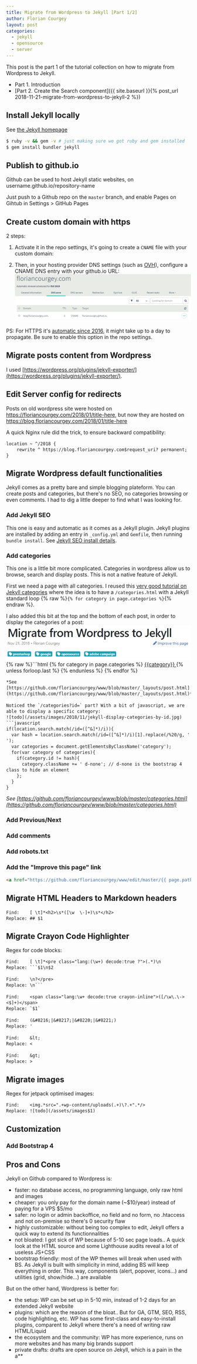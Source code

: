```yaml
---
title: Migrate from Wordpress to Jekyll [Part 1/2]
author: Florian Courgey
layout: post
categories:
  - jekyll
  - opensource
  - server
---
```

This post is the part 1 of the tutorial collection on how to migrate from Wordpress to Jekyll.
- Part 1. Introduction
- [Part 2. Create the Search component]({{ site.baseurl }}{% post_url 2018-11-21-migrate-from-wordpress-to-jekyll-2 %})

## Install Jekyll locally
See [the Jekyll homepage](https://jekyllrb.com/)
```bash
$ ruby -v && gem -v # just making sure we got ruby and gem installed
$ gem install bundler jekyll
```
## Publish to github.io
Github can be used to host Jekyll static websites, on username.github.io/repository-name

Just push to a Github repo on the `master` branch, and enable Pages on Gihtub in Settings > GitHub Pages
## Create custom domain with https
2 steps:
1. Activate it in the repo settings, it's going to create a `CNAME` file with your custom domain:

2. Then, in your hosting provider DNS settings (such as [OVH](https://www.ovh.co.uk/domains/)), configure a CNAME DNS entry with your github.io URL:
![todo](/assets/images/2018/11/ovh-dns-blog-floriancourgey-com.jpg)

PS: For HTTPS it's [automatic since 2016](https://help.github.com/articles/securing-your-github-pages-site-with-https/), it might take up to a day to propagate. Be sure to enable this option in the repo settings.

## Migrate posts content from Wordpress
I used [https://wordpress.org/plugins/jekyll-exporter/](https://wordpress.org/plugins/jekyll-exporter/).

## Edit Server config for redirects
Posts on old wordpress site were hosted on https://floriancourgey.com/2018/01/title-here, but now they are hosted on https://blog.floriancourgey.com/2018/01/title-here

A quick Nginx rule did the trick, to ensure backward compatibility:
```nginx
location ~ ^/2018 {
	rewrite ^ https://blog.floriancourgey.com$request_uri? permanent;
}
```

## Migrate Wordpress default functionalities
Jekyll comes as a pretty bare and simple blogging plateform. You can create posts and categories, but there's no SEO, no categories browsing or even comments. I had to dig a little deeper to find what I was looking for.

### Add Jekyll SEO
This one is easy and automatic as it comes as a Jekyll plugin. Jekyll plugins are installed by adding an entry in `_config.yml` and `Gemfile`, then running `bundle install`. See [Jekyll SEO install details](https://github.com/jekyll/jekyll-seo-tag/blob/master/docs/installation.md).
### Add categories
This one is a little bit more complicated. Categories in wordpress allow us to browse, search and display posts. This is not a native feature of Jekyll.

First we need a page with all categories. I reused this [very good tutorial on Jekyll categories](https://blog.webjeda.com/jekyll-categories/) where the idea is to have a `/categories.html` with a Jekyll standard loop {% raw %}`{% for category in page.categories %}`{% endraw %}.

I also added this bit at the top and the bottom of each post, in order to display the categories of a post:
![todo](/assets/images/2018/11/wordpress-to-jekyll-categories-display.jpg)
{% raw %}```html
{% for category in page.categories %}
  <a href="{{site.baseurl}}/categories?id={{category|slugize}}"
    class="badge badge-info">
    <i class="fas fa-tag"></i> {{category}}
  </a>
  {% unless forloop.last %}&nbsp;{% endunless %}
{% endfor %}
```{% endraw %}
*See [https://github.com/floriancourgey/www/blob/master/_layouts/post.html](https://github.com/floriancourgey/www/blob/master/_layouts/post.html)*

Noticed the `/categories?id=` part? With a bit of javascript, we are able to display a specific category:
![todo](/assets/images/2018/11/jekyll-display-categories-by-id.jpg)
```javascript
if(location.search.match(/id=([^&]*)/i)){
  var hash = location.search.match(/id=([^&]*)/i)[1].replace(/%20/g, ' ');
  var categories = document.getElementsByClassName('category');
  for(var category of categories){
    if(category.id != hash){
      category.className += ' d-none'; // d-none is the bootstrap 4 class to hide an element
    };
  }
}
```
*See [https://github.com/floriancourgey/www/blob/master/categories.html](https://github.com/floriancourgey/www/blob/master/categories.html)*

### Add Previous/Next
### Add comments
### Add robots.txt

### Add the "Improve this page" link
```html
<a href="https://github.com/floriancourgey/www/edit/master/{{ page.path }}" target="_blank">Improve this page</a>
```

## Migrate HTML Headers to Markdown headers
```
Find:    [ \t]*<h2>\s*([\w  \-]+)\s*</h2>
Replace: ## $1
```

## Migrate Crayon Code Highlighter
Regex for code blocks:
```
Find:    [ \t]*<pre class="lang:(\w+) decode:true ?">(.*)\n
Replace: ```$1\n$2

Find:    \n?</pre>
Replace: \n```

Find:    <span class="lang:\w+ decode:true crayon-inline">([/\w\.\-><$]+)</span>
Replace: `$1`

Find:    (&#8216;|&#8217;|&#8220;|&#8221;)
Replace: '

Find:    &lt;
Replace: <

Find:    &gt;
Replace: >
```


## Migrate images
Regex for jetpack optimised images:
~~~
Find:    <img.*src=".+wp-content/uploads(.+)\?.+".*/>
Replace: ![todo](/assets/images$1)
~~~

## Customization
### Add Bootstrap 4

## Pros and Cons
Jekyll on Github compared to Wordpress is:
- faster: no database access, no programming language, only raw html and images
- cheaper: you only pay for the domain name (~$10/year) instead of paying for a VPS $5/mo
- safer: no login or admin backoffice, no field and no form, no .htaccess and not on-premise so there's 0 security flaw
- highly customizable: without being too complex to edit, Jekyll offers a quick way to extend its functionnalities
- not bloated: I got sick of WP because of 5-10 sec page loads.. A quick look at the HTML source and some Lighthouse audits reveal a lot of useless JS+CSS
- bootstrap friendly: most of the WP themes will break when used with BS. As Jekyll is built with simplicity in mind, adding BS will keep everything in order. This way, components (alert, popover, icons...) and utilities (grid, show/hide...) are available

But on the other hand, Wordpress is better for:
- the setup: WP can be set up in 5-10 min, instead of 1-2 days for an extended Jekyll website
- plugins: which are the reason of the bloat.. But for GA, GTM, SEO, RSS, code highlighting, etc. WP has some first-class and easy-to-install plugins, comparent to Jekyll where there's a need of writing raw HTML/Liquid
- the ecosystem and the community: WP has more experience, runs on more websites and has many big brands support
- private drafts: drafts are open source on Jekyll, which is a pain in the a**
